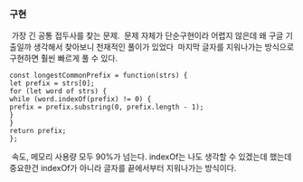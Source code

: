 ### 구현
​
가장 긴 공통 접두사를 찾는 문제.
​
문제 자체가 단순구현이라 어렵지 않은데 왜 구글 기출일까 생각해서 찾아보니 천재적인 풀이가 있었다
​
마지막 글자를 지워나가는 방식으로 구현하면 훨씬 빠르게 풀 수 있다.
​
```
const longestCommonPrefix = function(strs) {
let prefix = strs[0];
for (let word of strs) {
while (word.indexOf(prefix) != 0) {
prefix = prefix.substring(0, prefix.length - 1);
}
}
return prefix;
};
```
​
속도, 메모리 사용량 모두 90%가 넘는다.
indexOf는 나도 생각할 수 있겠는데 했는데 중요한건 indexOf가 아니라 글자를 끝에서부터 지워나가는 방식이다.